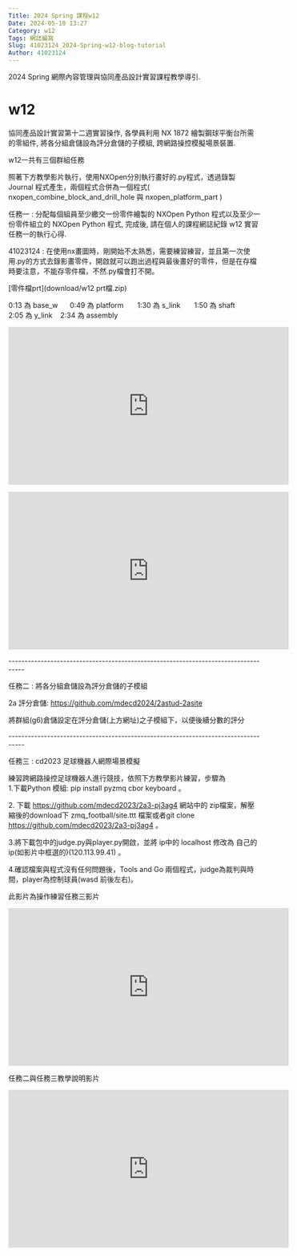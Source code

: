 ```yaml
---
Title: 2024 Spring 課程w12
Date: 2024-05-10 13:27
Category: w12
Tags: 網誌編寫
Slug: 41023124_2024-Spring-w12-blog-tutorial
Author: 41023124
---
```


2024 Spring 網際內容管理與協同產品設計實習課程教學導引.

<!-- PELICAN_END_SUMMARY -->

# w12

<p><span>協同產品設計實習第十二週實習操作, 各學員利用 NX 1872 繪製鋼球平衡台所需的零組件, 將各分組倉儲設為評分倉儲的子模組, 跨網路操控模擬場景裝置.</span></p>
<p>w12一共有三個群組任務</p>
<p>照著下方教學影片執行，使用NXOpen分別執行畫好的.py程式，<span>透過錄製 Journal 程式產生，兩個程式合併為一個程式( nxopen_combine_block_and_drill_hole 與&nbsp;nxopen_platform_part )</span></p>
<p><span>任務一 : 分配每個組員至少繳交一份零件繪製的 NXOpen Python 程式以及至少一份零件組立的 NXOpen Python 程式, 完成後, 請在個人的課程網誌紀錄 w12 實習任務一的執行心得.</span></p>
<p><span>41023124 : 在使用nx畫圖時，剛開始不太熟悉，需要練習練習，並且第一次使用.py的方式去錄影畫零件，開啟就可以跑出過程與最後畫好的零件，但是在存檔時要注意，不能存零件檔，不然.py檔會打不開。</span></p>
[零件檔prt](download/w12 prt檔.zip)
<p><span>0:13 為 base_w&nbsp; &nbsp; &nbsp; 0:49 為 platform&nbsp; &nbsp; &nbsp; &nbsp;1:30 為 s_link&nbsp; &nbsp; &nbsp; &nbsp;1:50 為 shaft&nbsp; &nbsp; &nbsp; 2:05 為 y_link&nbsp; &nbsp; 2:34 為 assembly</span></p>
<p><iframe width="560" height="315" allow="accelerometer; autoplay; clipboard-write; encrypted-media; gyroscope; picture-in-picture; web-share" allowfullscreen="allowfullscreen" frameborder="0" referrerpolicy="strict-origin-when-cross-origin" src="https://www.youtube.com/embed/2kD7b0qfWIg?si=JWtm96hrAYTiIESM" title="YouTube video player"></iframe></p>
<p><iframe width="560" height="315" allow="accelerometer; autoplay; clipboard-write; encrypted-media; gyroscope; picture-in-picture; web-share" allowfullscreen="allowfullscreen" frameborder="0" referrerpolicy="strict-origin-when-cross-origin" src="https://www.youtube.com/embed/2DbqX2Hin6M?si=5BTv0SIVJghpKHlR" title="YouTube video player"></iframe></p>
<p>-----------------------------------------------------------------------------------</p>
<p>任務二 : 將各分組倉儲設為評分倉儲的子模組</p>
<p><span>2a 評分倉儲:&nbsp;</span><a href="https://github.com/mdecd2024/2astud-2asite">https://github.com/mdecd2024/2astud-2asite</a></p>
<p>將群組(g6)倉儲設定在評分倉儲(上方網址)之子模組下，以便後續分數的評分</p>
<p>-----------------------------------------------------------------------------------</p>
<p>任務三 :&nbsp;cd2023 足球機器人網際場景模擬</p>
<p>練習跨網路操控足球機器人進行競技，依照下方教學影片練習，步驟為<br>1.下載Python 模組: pip install pyzmq cbor keyboard 。</p>
<p>2. 下載 <a href="https://github.com/mdecd2023/2a3-pj3ag4">https://github.com/mdecd2023/2a3-pj3ag4</a>&nbsp;網站中的 zip檔案，解壓縮後的download下 zmq_football/site.ttt 檔案或者git clone <a href="https://github.com/mdecd2023/2a3-pj3ag4">https://github.com/mdecd2023/2a3-pj3ag4</a>&nbsp;。</p>
<p>3.將下載包中的judge.py與player.py開啟，並將 ip中的 localhost 修改為 自己的ip(如影片中框選的)(120.113.99.41) 。</p>
<p>4.確認檔案與程式沒有任何問題後，Tools and Go 兩個程式，judge為裁判與時間，player為控制球員(wasd 前後左右)。</p>
<p></p>
<p>此影片為操作練習任務三影片</p>
<p><iframe width="560" height="315" allow="accelerometer; autoplay; clipboard-write; encrypted-media; gyroscope; picture-in-picture; web-share" allowfullscreen="allowfullscreen" frameborder="0" referrerpolicy="strict-origin-when-cross-origin" src="https://www.youtube.com/embed/89qNoblFr3k?si=LH-wgXI-XstvJrWA" title="YouTube video player"></iframe></p>
<p></p>
<p>任務二與任務三教學說明影片</p>
<p><iframe width="560" height="315" allow="accelerometer; autoplay; clipboard-write; encrypted-media; gyroscope; picture-in-picture; web-share" allowfullscreen="allowfullscreen" frameborder="0" referrerpolicy="strict-origin-when-cross-origin" src="https://www.youtube.com/embed/rOaWBEFZOLY?si=84noVMYNHEMFiHnX" title="YouTube video player"></iframe></p>
<p></p>